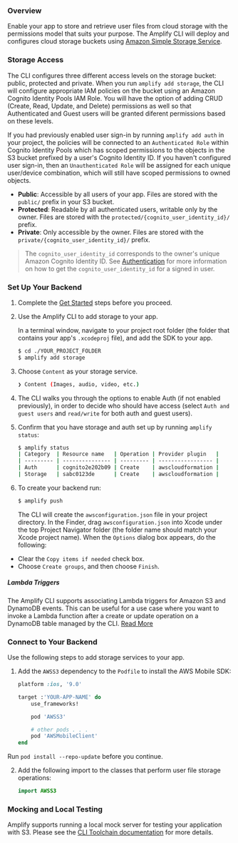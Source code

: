 ### Overview

Enable your app to store and retrieve user files from cloud storage with the permissions model that suits your purpose. The Amplify CLI will deploy and configures cloud storage buckets using [Amazon Simple Storage Service](http://docs.aws.amazon.com/AmazonS3/latest/dev/).

### Storage Access

The CLI configures three different access levels on the storage bucket: public, protected and private. When you run `amplify add storage`, the CLI will configure appropriate IAM policies on the bucket using an Amazon Cognito Identity Pools IAM Role. You will have the option of adding CRUD (Create, Read, Update, and Delete) permissions as well so that Authenticated and Guest users will be granted diferent permissions based on these levels.

If you had previously enabled user sign-in by running `amplify add auth` in your project, the policies will be connected to an `Authenticated Role` within Cognito Identity Pools which has scoped permissions to the objects in the S3 bucket prefixed by a user's Cognito Identity ID. If you haven't configured user sign-in, then an `Unauthenticated Role` will be assigned for each unique user/device combination, which will still have scoped permissions to owned objects.

* **Public**: Accessible by all users of your app. Files are stored with the `public/` prefix in your S3 bucket.
* **Protected**: Readable by all authenticated users, writable only by the owner. Files are stored with the `protected/{cognito_user_identity_id}/` prefix.
* **Private**: Only accessible by the owner. Files are stored with the `private/{cognito_user_identity_id}/` prefix.

> The `cognito_user_identity_id` corresponds to the owner's unique Amazon Cognito Identity ID. See [Authentication](~/sdk/auth/working-with-api.md#utility-properties) for more information on how to get the `cognito_user_identity_id` for a signed in user.
 
### Set Up Your Backend

1. Complete the [Get Started](~/start/start.md) steps before you proceed.

2. Use the Amplify CLI to add storage to your app.

    In a terminal window, navigate to your project root folder (the folder that contains your app's `.xcodeproj` file), and add the SDK to your app.

    ```bash
    $ cd ./YOUR_PROJECT_FOLDER
    $ amplify add storage
    ```

3.  Choose `Content` as your storage service.

    ```bash
    ❯ Content (Images, audio, video, etc.)
    ```

4. The CLI walks you through the options to enable Auth (if not enabled previously), in order to decide who should have access (select `Auth and guest users` and `read/write` for both auth and guest users).

5. Confirm that you have storage and auth set up by running `amplify status`:

    ```bash
    $ amplify status
    | Category  | Resource name   | Operation | Provider plugin   |
    | --------- | --------------- | --------- | ----------------- |
    | Auth      | cognito2e202b09 | Create    | awscloudformation |
    | Storage   | sabc0123de      | Create    | awscloudformation |
    ```

6. To create your backend run:

    ```bash
    $ amplify push
    ```

    The CLI will create the `awsconfiguration.json` file in your project directory. In the Finder, drag `awsconfiguration.json` into Xcode under the top Project Navigator folder (the folder name should match your Xcode project name). When the `Options` dialog box appears, do the following:

* Clear the `Copy items if needed` check box.
* Choose `Create groups`, and then choose `Finish`.

##### Lambda Triggers
The Amplify CLI supports associating Lambda triggers for Amazon S3 and DynamoDB events. This can be useful for a use case where you want to invoke a Lambda function after a create or update operation on a DynamoDB table managed by the CLI. [Read More](/cli/storage/storage.md)

### Connect to Your Backend

Use the following steps to add storage services to your app.

1. Add the `AWSS3` dependency to the `Podfile` to install the AWS Mobile SDK:

    ```ruby
    platform :ios, '9.0'

    target :'YOUR-APP-NAME' do
        use_frameworks!

        pod 'AWSS3'

        # other pods . . .
        pod 'AWSMobileClient'
    end
    ```

Run `pod install --repo-update` before you continue.

2. Add the following import to the classes that perform user file storage operations:

    ```swift
    import AWSS3
    ```

### Mocking and Local Testing

Amplify supports running a local mock server for testing your application with S3. Please see the [CLI Toolchain documentation](~/cli/usage/mock.md) for more details.
